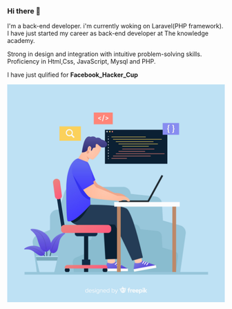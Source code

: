 ### Hi there 👋
<!-- CSS only -->
<link rel="stylesheet" href="https://stackpath.bootstrapcdn.com/bootstrap/4.5.0/css/bootstrap.min.css" integrity="sha384-9aIt2nRpC12Uk9gS9baDl411NQApFmC26EwAOH8WgZl5MYYxFfc+NcPb1dKGj7Sk" crossorigin="anonymous">


<div class="container row">
<div class="col-12 col-md-7 text-center>
<div align="left"><p>I'm a back-end developer. i'm currently woking on Laravel(PHP framework). I have just started my career as back-end developer at The knowledge academy.

Strong in design and integration with intuitive problem-solving skills. Proficiency in Html,Css, JavaScript, Mysql and PHP.

I have just qulified for <strong>Facebook_Hacker_Cup</p></div>


<div class="col-md-5 align-left" height="600px" width="300px">
  <img src="/2842579.jpg">
</div>
</div>
<!-- JS, Popper.js, and jQuery -->
<script src="https://code.jquery.com/jquery-3.5.1.slim.min.js" integrity="sha384-DfXdz2htPH0lsSSs5nCTpuj/zy4C+OGpamoFVy38MVBnE+IbbVYUew+OrCXaRkfj" crossorigin="anonymous"></script>
<script src="https://cdn.jsdelivr.net/npm/popper.js@1.16.0/dist/umd/popper.min.js" integrity="sha384-Q6E9RHvbIyZFJoft+2mJbHaEWldlvI9IOYy5n3zV9zzTtmI3UksdQRVvoxMfooAo" crossorigin="anonymous"></script>
<script src="https://stackpath.bootstrapcdn.com/bootstrap/4.5.0/js/
